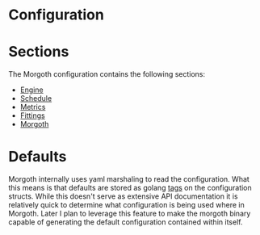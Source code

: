 # Configuration


# Sections

The Morgoth configuration contains the following sections:

* [Engine](engine.md)
* [Schedule](schedule.md)
* [Metrics](metrics.md)
* [Fittings](fittings.md)
* [Morgoth](morgoth.md)


# Defaults

Morgoth internally uses yaml marshaling to read the configuration.
What this means is that defaults are stored as golang [tags](https://golang.org/ref/spec#Struct_types) on the
configuration structs. While this doesn't serve as extensive API
documentation it is relatively quick to determine what configuration is
being used where in Morgoth. Later I plan to leverage this feature to
make the morgoth binary capable of generating the default configuration contained
within itself.


